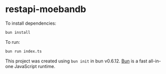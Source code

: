 # restapi-moebandb

To install dependencies:

```bash
bun install
```

To run:

```bash
bun run index.ts
```

This project was created using `bun init` in bun v0.6.12. [Bun](https://bun.sh) is a fast all-in-one JavaScript runtime.
